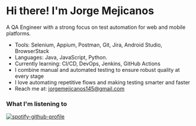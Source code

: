 #  Hi there! I'm **Jorge Mejicanos**

A QA Engineer with a strong focus on test automation for web and mobile platforms.

- Tools: Selenium, Appium, Postman, Git, Jira, Android Studio, BrowserStack
- Languages: Java, JavaScript, Python.
- Currently learning: CI/CD, DevOps, Jenkins, GitHub Actions
- I combine manual and automated testing to ensure robust quality at every stage
- I love automating repetitive flows and making testing smarter and faster
- Reach me at: [jorgemejicanos145@gmail.com](mailto:jorgemejicanos145@gmail.com)

### What I'm listening to

[![spotify-github-profile](https://spotify-github-profile.kittinanx.com/api/view?uid=31d3qpwwkf2kp6bilfa5jus7ibka&cover_image=true&theme=natemoo-re&show_offline=true&background_color=121212&interchange=true&bar_color=53b14f&bar_color_cover=false)](https://spotify-github-profile.kittinanx.com/api/view?uid=31d3qpwwkf2kp6bilfa5jus7ibka&redirect=true)
